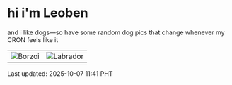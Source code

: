 # hi i'm Leoben

and i like dogs—so have some random dog pics that change whenever my CRON feels like it

|  |  |
|--------|----------|
| ![Borzoi](https://random-dog-vercel.vercel.app/api/random-borzoi?v=1759808505) | ![Labrador](https://random-dog-vercel.vercel.app/api/random-labrador?v=1759808505) |

Last updated: 2025-10-07 11:41 PHT
